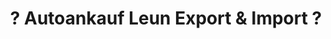 ---
title: "? Autoankauf Leun Export & Import ?"
url: /leun/autoankauf-leun-export-und-import/
shop: Autohaus
---